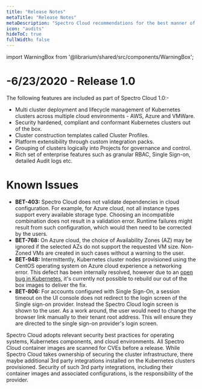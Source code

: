 ```yaml
---
title: "Release Notes"
metaTitle: "Release Notes"
metaDescription: "Spectro Cloud recommendations for the best manner of operations"
icon: "audits"
hideToC: true
fullWidth: false
---
```


import WarningBox from '@librarium/shared/src/components/WarningBox';

# -6/23/2020 - Release 1.0

The following features are included as part of Spectro Cloud 1.0:- 
* Multi cluster deployment and lifecycle management of Kubernetes clusters across multiple cloud environments - AWS, Azure and VMWare. 
* Security hardened, compliant and conformant Kubernetes clusters out of the box.
* Cluster construction templates called Cluster Profiles. 
* Platform extensibility through custom integration packs.
* Grouping of clusters logically into Projects for governance and control.
* Rich set of enterprise features such as granular RBAC, Single Sign-on, detailed Audit logs etc.

# Known Issues

* **BET-403:** Spectro Cloud does not validate dependencies in cloud configuration. For example, for Azure cloud, not all instance types support every available storage type. Choosing an incompatible combination does not result in a validation error. Runtime failures might result from such configuration, which would then need to be corrected by the users.
* **BET-768:** On Azure cloud, the choice of Availability Zones (AZ) may be ignored if the selected AZs do not support the requested VM size. Non-Zoned VMs are created in such cases without a warning to the user.
* **BET-948:** Intermittently, Kubernetes cluster nodes provisioned using the CentOS operating system on Azure cloud experience a networking error. This defect has been internally resolved, however due to an [open bug in Kubernetes](https://github.com/kubernetes/kubernetes/issues/92242), it's currently not possible to rebuild our out of the box images to deliver the fix.
* **BET-806:** For accounts configured with Single Sign-On, a session timeout on the UI console does not redirect to the login screen of the Single sign-on provider. Instead the Spectro Cloud login screen is shown to the user. As a work around, the user would need to change the browser link manually to their tenant root address. This will ensure they are directed to the single sign-on provider's login screen.

<WarningBox>
Spectro Cloud adopts relevant security best practices for operating systems, Kubernetes components, and cloud environments. All Spectro Cloud container images are scanned for CVEs before a release. While Spectro Cloud takes ownership of securing the cluster infrastructure, there maybe additional 3rd party integrations installed on the Kubernetes clusters provisioned. Security of such 3rd party integrations, including their container images and associated configurations, is the responsibility of the provider.
</WarningBox>
